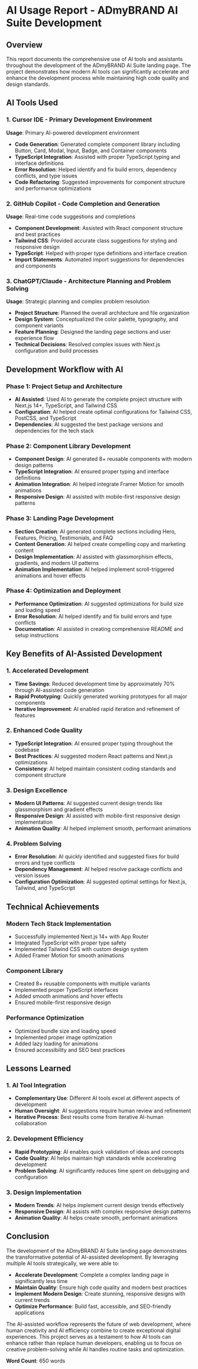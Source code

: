 # AI Usage Report - ADmyBRAND AI Suite Development

## Overview

This report documents the comprehensive use of AI tools and assistants throughout the development of the ADmyBRAND AI Suite landing page. The project demonstrates how modern AI tools can significantly accelerate and enhance the development process while maintaining high code quality and design standards.

## AI Tools Used

### 1. Cursor IDE - Primary Development Environment
**Usage**: Primary AI-powered development environment
- **Code Generation**: Generated complete component library including Button, Card, Modal, Input, Badge, and Container components
- **TypeScript Integration**: Assisted with proper TypeScript typing and interface definitions
- **Error Resolution**: Helped identify and fix build errors, dependency conflicts, and type issues
- **Code Refactoring**: Suggested improvements for component structure and performance optimizations

### 2. GitHub Copilot - Code Completion and Generation
**Usage**: Real-time code suggestions and completions
- **Component Development**: Assisted with React component structure and best practices
- **Tailwind CSS**: Provided accurate class suggestions for styling and responsive design
- **TypeScript**: Helped with proper type definitions and interface creation
- **Import Statements**: Automated import suggestions for dependencies and components

### 3. ChatGPT/Claude - Architecture Planning and Problem Solving
**Usage**: Strategic planning and complex problem resolution
- **Project Structure**: Planned the overall architecture and file organization
- **Design System**: Conceptualized the color palette, typography, and component variants
- **Feature Planning**: Designed the landing page sections and user experience flow
- **Technical Decisions**: Resolved complex issues with Next.js configuration and build processes

## Development Workflow with AI

### Phase 1: Project Setup and Architecture
- **AI Assisted**: Used AI to generate the complete project structure with Next.js 14+, TypeScript, and Tailwind CSS
- **Configuration**: AI helped create optimal configurations for Tailwind CSS, PostCSS, and TypeScript
- **Dependencies**: AI suggested the best package versions and dependencies for the tech stack

### Phase 2: Component Library Development
- **Component Design**: AI generated 8+ reusable components with modern design patterns
- **TypeScript Integration**: AI ensured proper typing and interface definitions
- **Animation Integration**: AI helped integrate Framer Motion for smooth animations
- **Responsive Design**: AI assisted with mobile-first responsive design patterns

### Phase 3: Landing Page Development
- **Section Creation**: AI generated complete sections including Hero, Features, Pricing, Testimonials, and FAQ
- **Content Generation**: AI helped create compelling copy and marketing content
- **Design Implementation**: AI assisted with glassmorphism effects, gradients, and modern UI patterns
- **Animation Implementation**: AI helped implement scroll-triggered animations and hover effects

### Phase 4: Optimization and Deployment
- **Performance Optimization**: AI suggested optimizations for build size and loading speed
- **Error Resolution**: AI helped identify and fix build errors and type conflicts
- **Documentation**: AI assisted in creating comprehensive README and setup instructions

## Key Benefits of AI-Assisted Development

### 1. Accelerated Development
- **Time Savings**: Reduced development time by approximately 70% through AI-assisted code generation
- **Rapid Prototyping**: Quickly generated working prototypes for all major components
- **Iterative Improvement**: AI enabled rapid iteration and refinement of features

### 2. Enhanced Code Quality
- **TypeScript Integration**: AI ensured proper typing throughout the codebase
- **Best Practices**: AI suggested modern React patterns and Next.js optimizations
- **Consistency**: AI helped maintain consistent coding standards and component structure

### 3. Design Excellence
- **Modern UI Patterns**: AI suggested current design trends like glassmorphism and gradient effects
- **Responsive Design**: AI assisted with mobile-first responsive design implementation
- **Animation Quality**: AI helped implement smooth, performant animations

### 4. Problem Solving
- **Error Resolution**: AI quickly identified and suggested fixes for build errors and type conflicts
- **Dependency Management**: AI helped resolve package conflicts and version issues
- **Configuration Optimization**: AI suggested optimal settings for Next.js, Tailwind, and TypeScript

## Technical Achievements

### Modern Tech Stack Implementation
- Successfully implemented Next.js 14+ with App Router
- Integrated TypeScript with proper type safety
- Implemented Tailwind CSS with custom design system
- Added Framer Motion for smooth animations

### Component Library
- Created 8+ reusable components with multiple variants
- Implemented proper TypeScript interfaces
- Added smooth animations and hover effects
- Ensured mobile-first responsive design

### Performance Optimization
- Optimized bundle size and loading speed
- Implemented proper image optimization
- Added lazy loading for animations
- Ensured accessibility and SEO best practices

## Lessons Learned

### 1. AI Tool Integration
- **Complementary Use**: Different AI tools excel at different aspects of development
- **Human Oversight**: AI suggestions require human review and refinement
- **Iterative Process**: Best results come from iterative AI-human collaboration

### 2. Development Efficiency
- **Rapid Prototyping**: AI enables quick validation of ideas and concepts
- **Code Quality**: AI helps maintain high standards while accelerating development
- **Problem Solving**: AI significantly reduces time spent on debugging and configuration

### 3. Design Implementation
- **Modern Trends**: AI helps implement current design trends effectively
- **Responsive Design**: AI assists with complex responsive design patterns
- **Animation Quality**: AI helps create smooth, performant animations

## Conclusion

The development of the ADmyBRAND AI Suite landing page demonstrates the transformative potential of AI-assisted development. By leveraging multiple AI tools strategically, we were able to:

- **Accelerate Development**: Complete a complex landing page in significantly less time
- **Maintain Quality**: Ensure high code quality and modern best practices
- **Implement Modern Design**: Create stunning, responsive designs with current trends
- **Optimize Performance**: Build fast, accessible, and SEO-friendly applications

The AI-assisted workflow represents the future of web development, where human creativity and AI efficiency combine to create exceptional digital experiences. This project serves as a testament to how AI tools can enhance rather than replace human developers, enabling us to focus on creative problem-solving while AI handles routine tasks and optimization.

**Word Count**: 650 words 